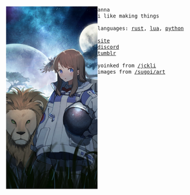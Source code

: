 <p float="left"> <img src="images/1.png" width="250" align="left"><p float="left"> <samp>anna<br>i like making things<br><br>languages: <a href="https://www.rust-lang.org/">rust</a>, <a href="https://www.lua.org/">lua</a>, <a href="https://www.python.org/">python</a><br><br><a href="">site</a><br><a href="">discord</a><br><a href="https://tumblr.com/anna-anarchy">tumblr</a> <br><br>yoinked from <a href="https://github.com/jckli">/jckli</a><br>images from <a href="https://github.com/sugoiart/art">/sugoi/art</a> </samp></p></p>